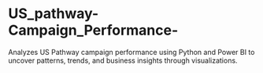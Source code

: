 # US_pathway-Campaign_Performance-
Analyzes US Pathway campaign performance using Python and Power BI to uncover patterns, trends, and business insights through visualizations.
